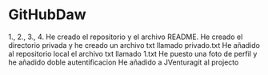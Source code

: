 # GitHubDaw
1., 2., 3., 4. He creado el repositorio y el archivo README.
He creado el directorio privada y he creado un archivo txt llamado privado.txt
He añadido al repositorio local el archivo txt llamado 1.txt
He puesto una foto de perfil y he añadido doble autentificacion
He añadido a JVenturagit al projecto

